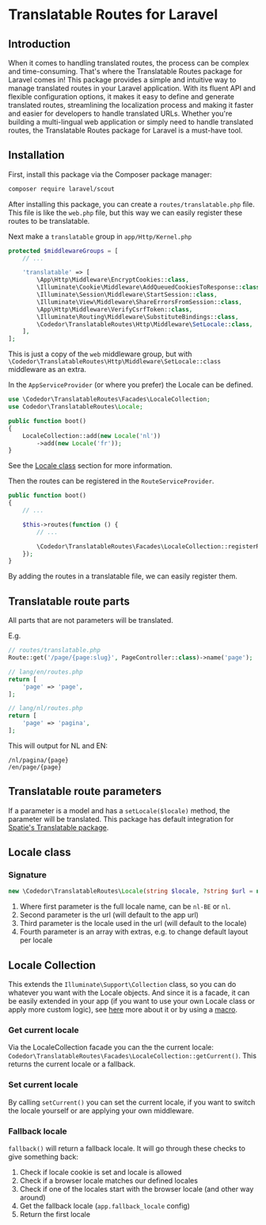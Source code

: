 # Translatable Routes for Laravel

## Introduction

When it comes to handling translated routes, the process can be complex and time-consuming. That's where the Translatable Routes package for Laravel comes in! This package provides a simple and intuitive way to manage translated routes in your Laravel application. With its fluent API and flexible configuration options, it makes it easy to define and generate translated routes, streamlining the localization process and making it faster and easier for developers to handle translated URLs. Whether you're building a multi-lingual web application or simply need to handle translated routes, the Translatable Routes package for Laravel is a must-have tool.

## Installation

First, install this package via the Composer package manager:

```bash
composer require laravel/scout
```

After installing this package, you can create a `routes/translatable.php` file.
This file is like the `web.php` file, but this way we can easily register these routes to be translatable.

Next make a `translatable` group in `app/Http/Kernel.php`

```php
protected $middlewareGroups = [
    // ...

    'translatable' => [
        \App\Http\Middleware\EncryptCookies::class,
        \Illuminate\Cookie\Middleware\AddQueuedCookiesToResponse::class,
        \Illuminate\Session\Middleware\StartSession::class,
        \Illuminate\View\Middleware\ShareErrorsFromSession::class,
        \App\Http\Middleware\VerifyCsrfToken::class,
        \Illuminate\Routing\Middleware\SubstituteBindings::class,
        \Codedor\TranslatableRoutes\Http\Middleware\SetLocale::class,
    ],
];
```

This is just a copy of the `web` middleware group, but with `\Codedor\TranslatableRoutes\Http\Middleware\SetLocale::class` middleware as an extra.

In the `AppServiceProvider` (or where you prefer) the Locale can be defined.

```php
use \Codedor\TranslatableRoutes\Facades\LocaleCollection;
use Codedor\TranslatableRoutes\Locale;

public function boot()
{
    LocaleCollection::add(new Locale('nl'))
        ->add(new Locale('fr'));
}
```

See the [Locale class](#locale-class) section for more information.

Then the routes can be registered in the `RouteServiceProvider`.

```php
public function boot()
{
    // ...

    $this->routes(function () {
        // ...

        \Codedor\TranslatableRoutes\Facades\LocaleCollection::registerRoutes(base_path('routes/translatable.php'));
    });
}
```

By adding the routes in a translatable file, we can easily register them.

## Translatable route parts

All parts that are not parameters will be translated.

E.g.

```php
// routes/translatable.php
Route::get('/page/{page:slug}', PageController::class)->name('page');
```

```php
// lang/en/routes.php
return [
    'page' => 'page',
];
```

```php
// lang/nl/routes.php
return [
    'page' => 'pagina',
];
```

This will output for NL and EN:

```
/nl/pagina/{page}
/en/page/{page}
```

## Translatable route parameters

If a parameter is a model and has a `setLocale($locale)` method, the parameter will be translated.
This package has default integration for [Spatie's Translatable package](https://github.com/spatie/laravel-translatable).

## Locale class

### Signature

```php
new \Codedor\TranslatableRoutes\Locale(string $locale, ?string $url = null, ?string $urlLocale = null, array $extras = [])
```

1. Where first parameter is the full locale name, can be `nl-BE` or `nl`.
1. Second parameter is the url (will default to the app url)
1. Third parameter is the locale used in the url (will default to the locale)
1. Fourth parameter is an array with extras, e.g. to change default layout per locale

## Locale Collection

This extends the `Illuminate\Support\Collection` class, so you can do whatever you want with the Locale objects.
And since it is a facade, it can be easily extended in your app (if you want to use your own Locale class or apply more custom logic), see [here](https://laravel.com/docs/container#extending-bindings) more about it or by using a [macro](https://laravel.com/docs/collections#extending-collections).

### Get current locale

Via the LocaleCollection facade you can the the current locale: `Codedor\TranslatableRoutes\Facades\LocaleCollection::getCurrent()`. This returns the current locale or a fallback.

### Set current locale

By calling `setCurrent()` you can set the current locale, if you want to switch the locale yourself or are applying your own middleware.

### Fallback locale

`fallback()` will return a fallback locale. It will go through these checks to give something back:

1. Check if locale cookie is set and locale is allowed
1. Check if a browser locale matches our defined locales
1. Check if one of the locales start with the browser locale (and other way around)
1. Get the fallback locale (`app.fallback_locale` config)
1. Return the first locale
